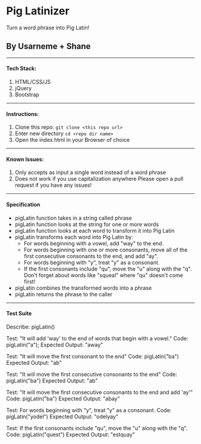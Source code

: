 # Pig Latinizer

Turn a word phrase into Pig Latin!
## By Usarneme + Shane

---
#### Tech Stack:
1. HTML/CSS/JS
2. jQuery
3. Bootstrap
---
#### Instructions:
1. Clone this repo: `git clone <this repo url>`
2. Enter new directory `cd <repo dir name>`
3. Open the index.html in your Browser of choice
---
#### Known Issues:
1. Only accepts as input a single word instead of a word phrase
2. Does not work if you use capitalization anywhere
Please open a pull request if you have any issues!
---

#### Specification
* pigLatin function takes in a string called phrase
* pigLatin function looks at the string for one or more words
* pigLatin function looks at each word to transform it into Pig Latin
* pigLatin transforms each word into Pig Latin by:
  * For words beginning with a vowel, add "way" to the end.
  * For words beginning with one or more consonants, move all of the first consecutive consonants to the end, and add "ay".
  * For words beginning with "y", treat "y" as a consonant.
  * If the first consonants include "qu", move the "u" along with the "q". Don't forget about words like "squeal" where "qu" doesn't come first!
* pigLatin combines the transformed words into a phrase
* pigLatin returns the phrase to the caller

---
#### Test Suite
Describe: pigLatin()

  Test: "It will add 'way' to the end of words that begin with a vowel."
  Code: pigLatin("a");
  Expected Output: "away"

  Test: "It will move the first consonant to the end"
  Code: pigLatin("ba")
  Expected Output: "ab"

  Test: "It will move the first consecutive consonants to the end"
  Code: pigLatin("ba")
  Expected Output: "ab"

  Test: "It will move the first consecutive consonants to the end and add 'ay'"
  Code: pigLatin("ba")
  Expected Output: "abay"

  Test: For words beginning with "y", treat "y" as a consonant.
  Code: pigLatin("yodel")
  Expected Output: "odelyay"

  Test: If the first consonants include "qu", move the "u" along with the "q".
  Code: pigLatin("quest")
  Expected Output: "estquay"